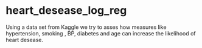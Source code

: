 # heart_desease_log_reg
Using a data set from Kaggle we try to asses how measures like hypertension, smoking , BP, diabetes and age can increase the likelihood of heart desease.
